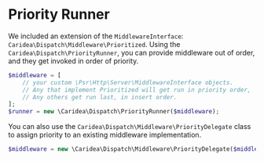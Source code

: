 # Priority Runner

We included an extension of the `MiddlewareInterface`: `Caridea\Dispatch\Middleware\Prioritized`. Using the `Caridea\Dispatch\PriorityRunner`, you can provide middleware out of order, and they get invoked in order of priority.

```php
$middleware = [
    // your custom \Psr\Http\Server\MiddlewareInterface objects.
    // Any that implement Prioritized will get run in priority order,
    // Any others get run last, in insert order.
];
$runner = new \Caridea\Dispatch\PriorityRunner($middleware);
```

You can also use the `Caridea\Dispatch\Middleware\PriorityDelegate` class to assign priority to an existing middleware implementation.

```php
$middleware = new \Caridea\Dispatch\Middleware\PriorityDelegate($middleware, 123456);
```
